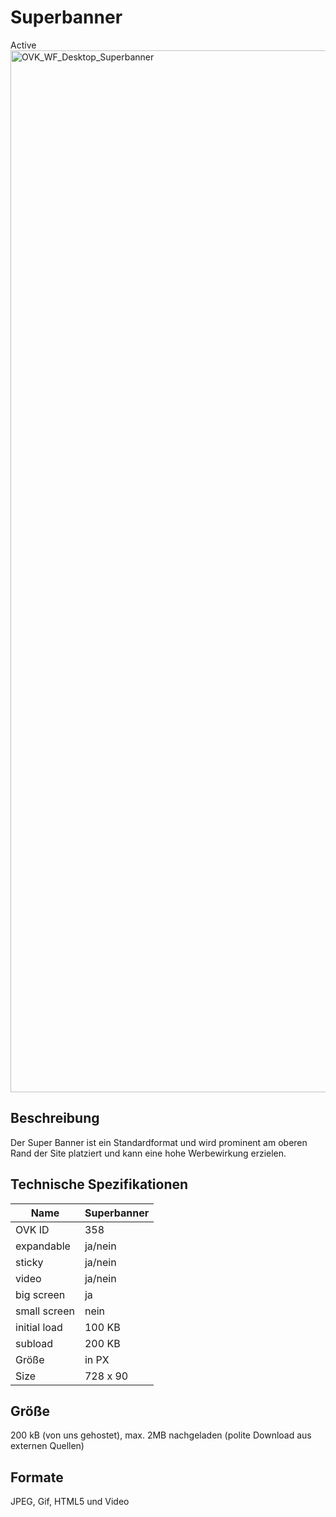 # Superbanner
<span class="badge badge--success">Active</span>
<img width="2500" height="1667" alt="OVK_WF_Desktop_Superbanner" src="https://github.com/BVDW-org/ovk-werbeformen/blob/main/werbeformen.org/static/img/formats/OVK_WF_Desktop_Superbanner.png?raw=true" />


## Beschreibung
Der Super Banner ist ein Standardformat und wird prominent am oberen Rand der Site platziert und kann eine hohe Werbewirkung erzielen.


## Technische Spezifikationen

| Name           | Superbanner   |
|----------------|--------------|
| OVK ID         | 358          |
| expandable     | ja/nein      |
| sticky         | ja/nein      |
| video          | ja/nein      |
| big screen     | ja           |
| small screen   | nein         |
| initial load   | 100 KB       |
| subload        | 200 KB       |
| Größe          | in PX        |
| Size           | 728 x 90          |


## Größe
200 kB (von uns gehostet), max. 2MB nachgeladen (polite Download aus externen Quellen)

## Formate
JPEG, Gif, HTML5 und Video
